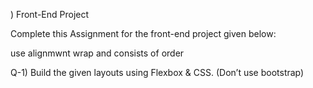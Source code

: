 ) Front-End Project


Complete this Assignment for the front-end project given below:


use alignmwnt wrap and consists of order

 Q-1) Build the given layouts using Flexbox & CSS. (Don’t use bootstrap)
